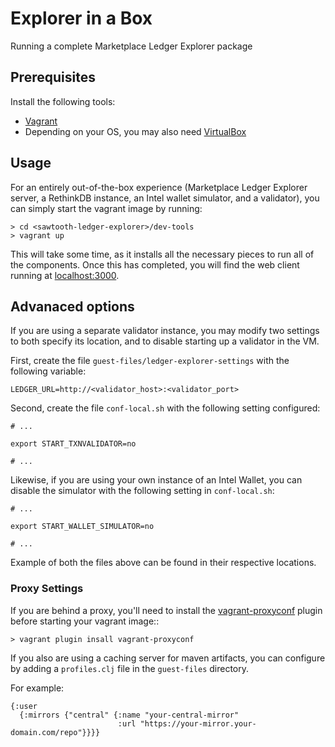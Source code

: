 # Explorer in a Box

Running a complete Marketplace Ledger Explorer package


## Prerequisites

Install the following tools:

* [Vagrant](https://www.vagrantup.com/)
* Depending on your OS, you may also need
[VirtualBox](https://www.virtualbox.org/wiki/Downloads)


## Usage

For an entirely out-of-the-box experience (Marketplace Ledger Explorer server,
a RethinkDB instance, an Intel wallet simulator, and a validator), you can
simply start the vagrant image by running:

```
> cd <sawtooth-ledger-explorer>/dev-tools
> vagrant up
```

This will take some time, as it installs all the necessary pieces to run all
of the components.  Once this has completed, you will find the web client
running at [localhost:3000](http://localhost:3000).


## Advanaced options

If you are using a separate validator instance, you may modify two settings
to both specify its location, and to disable starting up a validator in the VM.

First, create the file `guest-files/ledger-explorer-settings` with the
following variable:

```
LEDGER_URL=http://<validator_host>:<validator_port>
```

Second, create the file `conf-local.sh` with the following setting configured:

```
# ...

export START_TXNVALIDATOR=no

# ...
```


Likewise, if you are using your own instance of an Intel Wallet, you can
disable the simulator with the following setting in `conf-local.sh`:


```
# ...

export START_WALLET_SIMULATOR=no

# ...
```

Example of both the files above can be found in their respective locations.


### Proxy Settings

If you are behind a proxy, you'll need to install the
[vagrant-proxyconf](https://github.com/tmatilai/vagrant-proxyconf)
plugin before starting your vagrant image::

```
> vagrant plugin insall vagrant-proxyconf
```

If you also are using a caching server for maven artifacts, you can configure
by adding a `profiles.clj` file in the `guest-files` directory.

For example:

```
{:user
  {:mirrors {"central" {:name "your-central-mirror"
                        :url "https://your-mirror.your-domain.com/repo"}}}}
```

